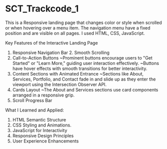 # SCT_Trackcode_1

This is a Responsive landing page that changes color or style when scrolled or when hovering over a menu item. 
The navigation menu have a fixed position and are visible on all pages. 
I used HTML, CSS, JavaScript.

Key Features of the Interactive Landing Page
1. Responsive Navigation Bar                                                                                                                                                                                           2. Smooth Scrolling
3. Call-to-Action Buttons
~Prominent buttons encourage users to "Get Started" or "Learn More," guiding user interaction effectively.
~Buttons have hover effects with smooth transitions for better interactivity.
4. Content Sections with Animated Entrance
~Sections like About, Services, Portfolio, and Contact fade in and slide up as they enter the viewport using the Intersection Observer API.
5. Cards Layout
~The About and Services sections use card components arranged in a responsive grip.
6. Scroll Progress Bar



What I Learned and Applied:
1. HTML Semantic Structure
2. CSS Styling and Animations.
3. JavaScript for Interactivity
4. Responsive Design Principles
5. User Experience Enhancements
